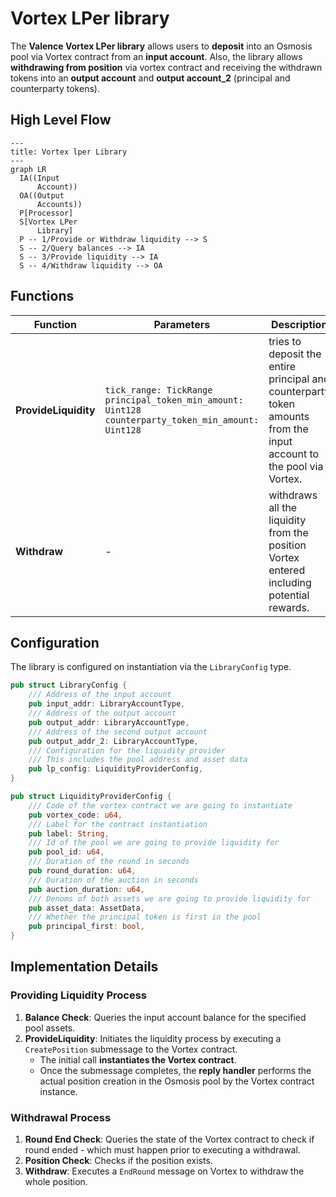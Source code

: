 # Vortex LPer library

The **Valence Vortex LPer library** allows users to **deposit** into an Osmosis pool via Vortex contract from an **input account**. Also, the library allows **withdrawing from position** via vortex contract and receiving the withdrawn tokens into an **output account** and **output account_2** (principal and counterparty tokens).

## High Level Flow

```mermaid
---
title: Vortex lper Library
---
graph LR
  IA((Input
      Account))
  OA((Output
      Accounts))
  P[Processor]
  S[Vortex LPer
      Library]
  P -- 1/Provide or Withdraw liquidity --> S
  S -- 2/Query balances --> IA
  S -- 3/Provide liquidity --> IA
  S -- 4/Withdraw liquidity --> OA
```

## Functions

| Function | Parameters | Description |
|----------|------------|-------------|
| **ProvideLiquidity** | `tick_range: TickRange`<br>`principal_token_min_amount: Uint128`<br>`counterparty_token_min_amount: Uint128` | tries to deposit the  entire principal and counterparty token amounts from the input account to the pool via Vortex. |
| **Withdraw** | - | withdraws all the liquidity from the position Vortex entered including potential rewards. |

## Configuration

The library is configured on instantiation via the `LibraryConfig` type.

```rust
pub struct LibraryConfig {
    /// Address of the input account 
    pub input_addr: LibraryAccountType,
    /// Address of the output account 
    pub output_addr: LibraryAccountType,
    /// Address of the second output account 
    pub output_addr_2: LibraryAccountType,
    /// Configuration for the liquidity provider
    /// This includes the pool address and asset data
    pub lp_config: LiquidityProviderConfig,
}

pub struct LiquidityProviderConfig {
    /// Code of the vortex contract we are going to instantiate
    pub vortex_code: u64,
    /// Label for the contract instantiation
    pub label: String,
    /// Id of the pool we are going to provide liquidity for
    pub pool_id: u64,
    /// Duration of the round in seconds
    pub round_duration: u64,
    /// Duration of the auction in seconds
    pub auction_duration: u64,
    /// Denoms of both assets we are going to provide liquidity for
    pub asset_data: AssetData,
    /// Whether the principal token is first in the pool
    pub principal_first: bool,
}
```

## Implementation Details

### Providing Liquidity Process

1. **Balance Check**: Queries the input account balance for the specified pool assets.
2. **ProvideLiquidity**: Initiates the liquidity process by executing a `CreatePosition` submessage to the Vortex contract.  
   - The initial call **instantiates the Vortex contract**.  
   - Once the submessage completes, the **reply handler** performs the actual position creation in the Osmosis pool by the Vortex contract instance. 

### Withdrawal Process

1. **Round End Check**: Queries the state of the Vortex contract to check if round ended - which must happen prior to executing a withdrawal.
2. **Position Check**: Checks if the position exists.
3. **Withdraw**: Executes a `EndRound` message on Vortex to withdraw the whole position.

